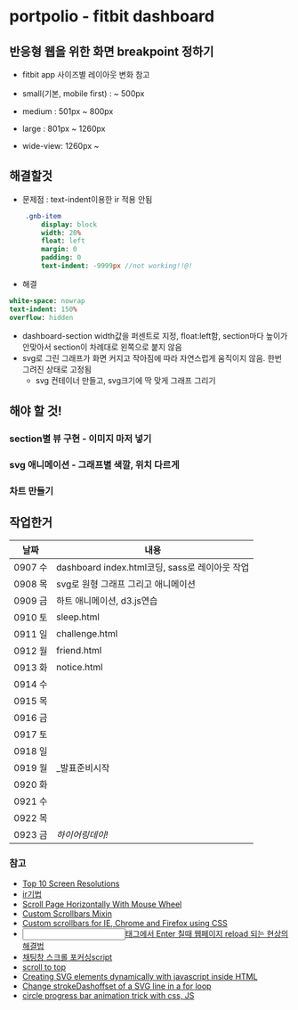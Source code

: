 # portpolio - fitbit dashboard


## 반응형 웹을 위한 화면 breakpoint 정하기

- fitbit app 사이즈별 레이아웃 변화 참고

- small(기본, mobile first) : ~ 500px
- medium : 501px ~ 800px
- large : 801px ~ 1260px
- wide-view: 1260px ~


## 해결할것
- 문제점 : text-indent이용한 ir 적용 안됨
```sass
    .gnb-item
        display: block
        width: 20%
        float: left
        margin: 0
        padding: 0
        text-indent: -9999px //not working!!@!
```
- 해결
```sass
white-space: nowrap
text-indent: 150%
overflow: hidden
```


- dashboard-section width값을 퍼센트로 지정, float:left함, section마다 높이가 안맞아서 section이 차례대로 왼쪽으로 붙지 않음
- svg로 그린 그래프가 화면 커지고 작아짐에 따라 자연스럽게 움직이지 않음. 한번 그려진 상태로 고정됨
    + svg 컨테이너 만들고, svg크기에 딱 맞게 그래프 그리기

## 해야 할 것!

### section별 뷰 구현 - 이미지 마저 넣기
### svg 애니메이션 - 그래프별 색깔, 위치 다르게
### 차트 만들기
   


## 작업한거
|날짜|내용|
|---|---|
|0907 수| dashboard index.html코딩, sass로 레이아웃 작업 |
|0908 목| svg로 원형 그래프 그리고 애니메이션|
|0909 금| 하트 애니메이션, d3.js연습
|0910 토| sleep.html
|0911 일| challenge.html
|0912 월| friend.html
|0913 화| notice.html
|0914 수| 
|0915 목| 
|0916 금| 
|0917 토| 
|0918 일| 
|0919 월| _발표준비시작
|0920 화| 
|0921 수| 
|0922 목| 
|0923 금| _하이어링데이!_


### 참고
- [Top 10 Screen Resolutions](https://www.w3counter.com/globalstats.php)
- [ir기법](http://www.zeldman.com/2012/03/01/replacing-the-9999px-hack-new-image-replacement/)
- [Scroll Page Horizontally With Mouse Wheel](https://css-tricks.com/snippets/jquery/horz-scroll-with-mouse-wheel/)
- [Custom Scrollbars Mixin](https://css-tricks.com/snippets/sass/custom-scrollbars-mixin/)
- [Custom scrollbars for IE, Chrome and Firefox using CSS](http://codemug.com/html/custom-scrollbars-using-css/)
- [<input type="text" />태그에서 Enter 칠때 웹페이지 reload 되는 현상의 해결법](http://bryan7.tistory.com/207)
- [채팅창 스크롤 포커싱script](http://jong8.tistory.com/entry/%EC%B1%84%ED%8C%85%EC%B0%BD-%EC%8A%A4%ED%81%AC%EB%A1%A4-%ED%8F%AC%EC%BB%A4%EC%8B%B1script)
- [scroll to top](http://jsfiddle.net/neeklamy/RpPEe/)
- [Creating SVG elements dynamically with javascript inside HTML](http://stackoverflow.com/questions/20539196/)
- [Change strokeDashoffset of a SVG line in a for loop](http://stackoverflow.com/questions/28971942/change-strokedashoffset-of-a-svg-line-in-a-for-loop)
- [circle progress bar animation trick with css, JS](http://stackoverflow.com/questions/26781576/svg-progress-circle-with-percentage)